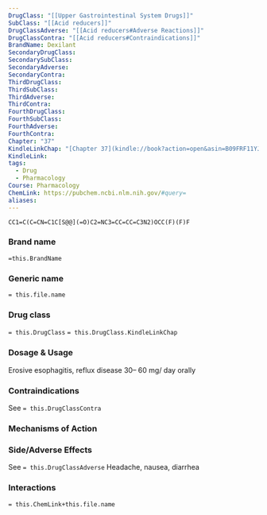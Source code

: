 ```yaml
---
DrugClass: "[[Upper Gastrointestinal System Drugs]]"
SubClass: "[[Acid reducers]]"
DrugClassAdverse: "[[Acid reducers#Adverse Reactions]]"
DrugClassContra: "[[Acid reducers#Contraindications]]"
BrandName: Dexilant
SecondaryDrugClass: 
SecondarySubClass: 
SecondaryAdverse: 
SecondaryContra: 
ThirdDrugClass: 
ThirdSubClass: 
ThirdAdverse: 
ThirdContra: 
FourthDrugClass: 
FourthSubClass: 
FourthAdverse: 
FourthContra: 
Chapter: "37"
KindleLinkChap: "[Chapter 37](kindle://book?action=open&asin=B09FRF11YJ&location=20599)"
KindleLink: 
tags:
  - Drug
  - Pharmacology
Course: Pharmacology
ChemLink: https://pubchem.ncbi.nlm.nih.gov/#query=
aliases:
---
```

```smiles
CC1=C(C=CN=C1C[S@@](=O)C2=NC3=CC=CC=C3N2)OCC(F)(F)F
```

### Brand name
`=this.BrandName`

### Generic name
`= this.file.name`

### Drug class 
`= this.DrugClass`
	`= this.DrugClass.KindleLinkChap`

### Dosage & Usage
Erosive esophagitis, reflux disease
30– 60 mg/ day orally

### Contraindications
See `= this.DrugClassContra`

### Mechanisms of Action


### Side/Adverse Effects
See `= this.DrugClassAdverse`
 Headache, nausea, diarrhea

### Interactions

`= this.ChemLink+this.file.name`

